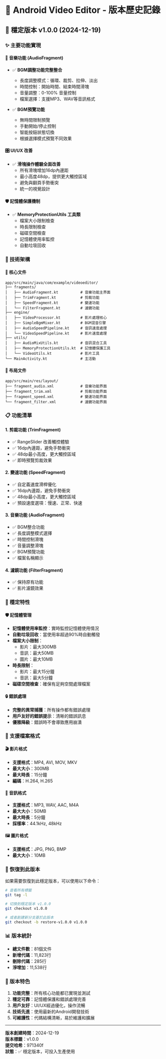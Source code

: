 # 📱 Android Video Editor - 版本歷史記錄

## 🎉 穩定版本 v1.0.0 (2024-12-19)

### ✨ 主要功能實現

#### 🎵 音樂功能 (AudioFragment)
- ✅ **BGM調整功能完整整合**
  - 長度調整模式：循環、裁剪、拉伸、淡出
  - 時間控制：開始時間、結束時間滑塊
  - 音量調整：0-100% 音量控制
  - 檔案選擇：支援MP3、WAV等音訊格式

- ✅ **BGM預覽功能**
  - 無時間限制預覽
  - 手動開始/停止控制
  - 智能按鈕狀態切換
  - 根據選擇模式預覽不同效果

#### 🎛️ UI/UX 改善
- ✅ **滑塊操作體驗全面改善**
  - 所有滑塊增加16dp內邊距
  - 最小高度48dp，提供更大觸控區域
  - 避免與翻頁手勢衝突
  - 統一的視覺設計

#### 🛡️ 記憶體保護機制
- ✅ **MemoryProtectionUtils 工具類**
  - 檔案大小限制檢查
  - 時長限制檢查
  - 磁碟空間檢查
  - 記憶體使用率監控
  - 自動垃圾回收

### 🔧 技術架構

#### 📁 核心文件
```
app/src/main/java/com/example/videoeditor/
├── fragments/
│   ├── AudioFragment.kt          # 音樂功能主界面
│   ├── TrimFragment.kt           # 剪裁功能
│   ├── SpeedFragment.kt          # 變速功能
│   └── FilterFragment.kt         # 濾鏡功能
├── engine/
│   ├── VideoProcessor.kt         # 影片處理核心
│   ├── SimpleBgmMixer.kt         # BGM混音引擎
│   ├── AudioSpeedPipeline.kt     # 音訊速度處理
│   └── VideoSpeedPipeline.kt     # 影片速度處理
├── utils/
│   ├── AudioMixUtils.kt          # 音訊混合工具
│   ├── MemoryProtectionUtils.kt  # 記憶體保護工具
│   └── VideoUtils.kt             # 影片工具
└── MainActivity.kt               # 主活動
```

#### 📱 布局文件
```
app/src/main/res/layout/
├── fragment_audio.xml            # 音樂功能界面
├── fragment_trim.xml             # 剪裁功能界面
├── fragment_speed.xml            # 變速功能界面
└── fragment_filter.xml           # 濾鏡功能界面
```

### 📋 功能清單

#### 1. 剪裁功能 (TrimFragment)
- ✅ RangeSlider 改善觸控體驗
- ✅ 16dp內邊距，避免手勢衝突
- ✅ 48dp最小高度，更大觸控區域
- ✅ 即時預覽剪裁效果

#### 2. 變速功能 (SpeedFragment)
- ✅ 自定義速度滑桿優化
- ✅ 16dp內邊距，避免手勢衝突
- ✅ 48dp最小高度，更大觸控區域
- ✅ 預設速度選項：慢速、正常、快速

#### 3. 音樂功能 (AudioFragment)
- ✅ BGM整合功能
- ✅ 長度調整模式選擇
- ✅ 時間控制滑塊
- ✅ 音量調整滑塊
- ✅ BGM預覽功能
- ✅ 檔案名稱顯示

#### 4. 濾鏡功能 (FilterFragment)
- ✅ 保持原有功能
- ✅ 影片濾鏡效果

### 🎯 穩定特性

#### 🛡️ 記憶體管理
- **記憶體使用率監控**：實時監控記憶體使用情況
- **自動垃圾回收**：當使用率超過90%時自動觸發
- **檔案大小限制**：
  - 影片：最大300MB
  - 音訊：最大50MB
  - 圖片：最大10MB
- **時長限制**：
  - 影片：最大15分鐘
  - 音訊：最大5分鐘
- **磁碟空間檢查**：確保有足夠空間處理檔案

#### 🔒 錯誤處理
- **完整的異常捕獲**：所有操作都有錯誤處理
- **用戶友好的錯誤提示**：清晰的錯誤訊息
- **優雅降級**：錯誤時不會導致應用崩潰

### 📱 支援檔案格式

#### 🎬 影片格式
- **支援格式**：MP4, AVI, MOV, MKV
- **最大大小**：300MB
- **最大時長**：15分鐘
- **編碼**：H.264, H.265

#### 🎵 音訊格式
- **支援格式**：MP3, WAV, AAC, M4A
- **最大大小**：50MB
- **最大時長**：5分鐘
- **採樣率**：44.1kHz, 48kHz

#### 🖼️ 圖片格式
- **支援格式**：JPG, PNG, BMP
- **最大大小**：10MB

### 🚀 恢復到此版本

如果需要恢復到此穩定版本，可以使用以下命令：

```bash
# 查看所有標籤
git tag -l

# 切換到穩定版本 v1.0.0
git checkout v1.0.0

# 或者創建新分支基於此版本
git checkout -b restore-v1.0.0 v1.0.0
```

### 📊 版本統計

- **總文件數**：81個文件
- **新增代碼**：11,823行
- **刪除代碼**：285行
- **淨增加**：11,538行

### 🎉 版本特色

1. **功能完整**：所有核心功能都已實現並測試
2. **穩定可靠**：記憶體保護和錯誤處理完善
3. **用戶友好**：UI/UX經過優化，操作流暢
4. **技術先進**：使用最新的Android開發技術
5. **可維護性**：代碼結構清晰，易於維護和擴展

---

**版本創建時間**：2024-12-19  
**版本標籤**：v1.0.0  
**提交哈希**：971340f  
**狀態**：✅ 穩定版本，可投入生產使用
